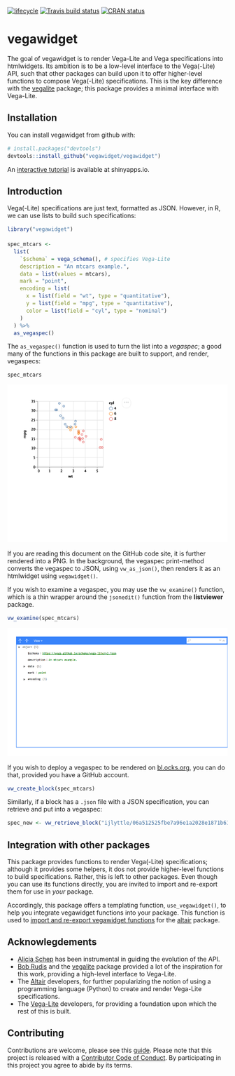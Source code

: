 
<!-- README.md is generated from README.Rmd. Please edit that file -->

[![lifecycle](https://img.shields.io/badge/lifecycle-maturing-blue.svg)](https://www.tidyverse.org/lifecycle/#maturing)
[![Travis build
status](https://travis-ci.org/vegawidget/vegawidget.svg?branch=master)](https://travis-ci.org/vegawidget/vegawidget)
[![CRAN
status](https://www.r-pkg.org/badges/version/vegawidget)](https://cran.r-project.org/package=vegawidget)

# vegawidget

The goal of vegawidget is to render Vega-Lite and Vega specifications
into htmlwidgets. Its ambition is to be a low-level interface to the
Vega(-Lite) API, such that other packages can build upon it to offer
higher-level functions to compose Vega(-Lite) specifications. This is
the key difference with the
[vegalite](https://github.com/hrbrmstr/vegalite) package; this package
provides a minimal interface with Vega-Lite.

## Installation

You can install vegawidget from github with:

``` r
# install.packages("devtools")
devtools::install_github("vegawidget/vegawidget")
```

An [interactive
tutorial](https://ijlyttle.shinyapps.io/vegawidget-overview) is
available at shinyapps.io.

## Introduction

Vega(-Lite) specifications are just text, formatted as JSON. However, in
R, we can use lists to build such specifications:

``` r
library("vegawidget")

spec_mtcars <-
  list(
    `$schema` = vega_schema(), # specifies Vega-Lite
    description = "An mtcars example.",
    data = list(values = mtcars),
    mark = "point",
    encoding = list(
      x = list(field = "wt", type = "quantitative"),
      y = list(field = "mpg", type = "quantitative"),
      color = list(field = "cyl", type = "nominal")
    )
  ) %>% 
  as_vegaspec()
```

The `as_vegaspec()` function is used to turn the list into a *vegaspec*;
a good many of the functions in this package are built to support, and
render, vegaspecs:

``` r
spec_mtcars
```

![](man/figures/README-vegawidget-1.png)<!-- -->

If you are reading this document on the GitHub code site, it is further
rendered into a PNG. In the background, the vegaspec print-method
converts the vegaspec to JSON, using `vw_as_json()`, then renders it as
an htmlwidget using `vegawidget()`.

If you wish to examine a vegaspec, you may use the `vw_examine()`
function, which is a thin wrapper around the `jsonedit()` function from
the **listviewer** package.

``` r
vw_examine(spec_mtcars)
```

![](man/figures/README-unnamed-chunk-2-1.png)<!-- -->

If you wish to deploy a vegaspec to be rendered on
[bl.ocks.org](https://bl.ocks.org/), you can do that, provided you have
a GitHub account.

``` r
vw_create_block(spec_mtcars)
```

Similarly, if a block has a `.json` file with a JSON specification, you
can retrieve and put into a
vegaspec:

``` r
spec_new <- vw_retrieve_block("ijlyttle/06a512525fbe7a96e1a2028e1871b61c")
```

## Integration with other packages

This package provides functions to render Vega(-Lite) specifications;
although it provides some helpers, it dos not provide higher-level
functions to build specifications. Rather, this is left to other
packages. Even though you can use its functions directly, you are
invited to import and re-export them for use in *your* package.

Accordingly, this package offers a templating function,
`use_vegawidget()`, to help you integrate vegawidget functions into your
package. This function is used to [import and re-export vegawidget
functions](https://github.com/vegawidget/altair/blob/master/R/utils-vegawidget.R)
for the [altair](https://vegawidget.github.io/altair) package.

## Acknowlegdements

  - [Alicia Schep](https://github.com/AliciaSchep) has been instrumental
    in guiding the evolution of the API.
  - [Bob Rudis](https://github.com/hrbrmstr) and the
    [vegalite](https://github.com/hrbrmstr/vegalite) package provided a
    lot of the inspiration for this work, providing a high-level
    interface to Vega-Lite.
  - The [Altair](https://altair-viz.github.io) developers, for further
    popularizing the notion of using a programming language (Python) to
    create and render Vega-Lite specifications.  
  - The [Vega-Lite](https://vega.github.io/vega-lite/) developers, for
    providing a foundation upon which the rest of this is built.

## Contributing

Contributions are welcome, please see this [guide](CONTRIBUTING.md).
Please note that this project is released with a [Contributor Code of
Conduct](CODE_OF_CONDUCT.md). By participating in this project you agree
to abide by its terms.
